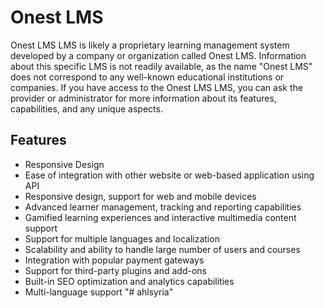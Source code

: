 # Onest LMS

Onest LMS LMS is likely a proprietary learning management system developed by a company or organization called Onest LMS. Information about this specific LMS is not readily available, as the name "Onest LMS" does not correspond to any well-known educational institutions or companies. If you have access to the Onest LMS LMS, you can ask the provider or administrator for more information about its features, capabilities, and any unique aspects.

## Features

-   Responsive Design
-   Ease of integration with other website or web-based application using API
-   Responsive design, support for web and mobile devices
-   Advanced learner management, tracking and reporting capabilities
-   Gamified learning experiences and interactive multimedia content support
-   Support for multiple languages and localization
-   Scalability and ability to handle large number of users and courses
-   Integration with popular payment gateways
-   Support for third-party plugins and add-ons
-   Built-in SEO optimization and analytics capabilities
-   Multi-language support
"# ahlsyria" 
